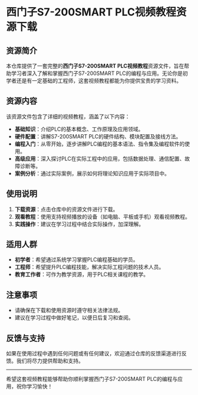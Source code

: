 # 西门子S7-200SMART PLC视频教程资源下载

## 资源简介

本仓库提供了一套完整的**西门子S7-200SMART PLC视频教程**资源文件，旨在帮助学习者深入了解和掌握西门子S7-200SMART PLC的编程与应用。无论你是初学者还是有一定基础的工程师，这套视频教程都能为你提供宝贵的学习资料。

## 资源内容

该资源文件包含了详细的视频教程，涵盖了以下内容：

- **基础知识**：介绍PLC的基本概念、工作原理及应用领域。
- **硬件配置**：讲解S7-200SMART PLC的硬件结构、模块配置及接线方法。
- **编程入门**：从零开始，逐步讲解PLC编程的基本语法、指令集及编程软件的使用。
- **高级应用**：深入探讨PLC在实际工程中的应用，包括数据处理、通信配置、故障诊断等。
- **案例分析**：通过实际案例，展示如何将理论知识应用于实际项目中。

## 使用说明

1. **下载资源**：点击仓库中的资源文件进行下载。
2. **观看教程**：使用支持视频播放的设备（如电脑、平板或手机）观看视频教程。
3. **实践操作**：建议在学习过程中结合实际操作，加深理解。

## 适用人群

- **初学者**：希望通过系统学习掌握PLC编程基础的学员。
- **工程师**：希望提升PLC编程技能，解决实际工程问题的技术人员。
- **教育工作者**：可作为教学资源，用于PLC相关课程的教学。

## 注意事项

- 请确保在下载和使用资源时遵守相关法律法规。
- 建议在学习过程中做好笔记，以便日后复习和查阅。

## 反馈与支持

如果在使用过程中遇到任何问题或有任何建议，欢迎通过仓库的反馈渠道进行反馈。我们将尽力提供帮助和支持。

---

希望这套视频教程能够帮助你顺利掌握西门子S7-200SMART PLC的编程与应用，祝你学习愉快！